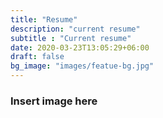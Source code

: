 ```yaml
---
title: "Resume"
description: "current resume"
subtitle : "Current resume"
date: 2020-03-23T13:05:29+06:00
draft: false
bg_image: "images/featue-bg.jpg"
---
```


### Insert image here
